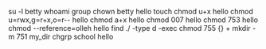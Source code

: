  su -l betty
whoami
group
chown betty hello
touch
chmod u+x hello
chmod u=rwx,g=r+x,o=r-- hello
chmod a+x hello
chmod 007 hello
chmod 753 hello
chmod --reference=olleh hello
find ./ -type d -exec chmod 755 {} +
mkdir -m 751 my_dir
chgrp school hello
